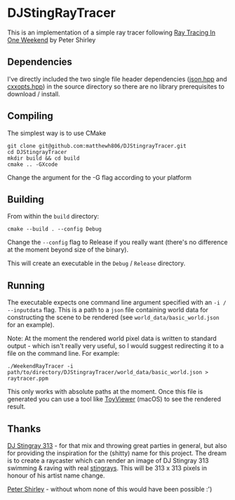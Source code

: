# DJStingRayTracer

This is an implementation of a simple ray tracer following [Ray Tracing In One Weekend](https://raytracing.github.io/) by Peter Shirley

## Dependencies

I've directly included the two single file header dependencies ([json.hpp](https://github.com/nlohmann/json) and [cxxopts.hpp](https://github.com/jarro2783/cxxopts)) in the source directory so there are no library prerequisites to download / install.

## Compiling 

The simplest way is to use CMake

```
git clone git@github.com:matthewh806/DJStingrayTracer.git
cd DJStingrayTracer
mkdir build && cd build
cmake .. -GXcode
```

Change the argument for the -G flag according to your platform

## Building
From within the `build` directory:

```
cmake --build . --config Debug
```

Change the `--config` flag to Release if you really want (there's no difference at the moment beyond size of the binary).

This will create an executable in the `Debug` / `Release` directory. 

## Running

The executable expects one command line argument specified with an `-i / --inputdata` flag. This is a path to a `json` file containing world data for constructing the scene to be rendered (see `world_data/basic_world.json` for an example). 

Note: At the moment the rendered world pixel data is written to standard output - which isn't really very useful, so I would suggest redirecting it to a file on the command line. For example:

```
./WeekendRayTracer -i path/to/directory/DJStingrayTracer/world_data/basic_world.json > raytracer.ppm
```

This only works with absolute paths at the moment. Once this file is generated you can use a tool like [ToyViewer](https://apps.apple.com/us/app/toyviewer/id414298354?mt=12) (macOS) to see the rendered result. 

## Thanks

[DJ Stingray 313](https://www.youtube.com/watch?v=qmjniDKIA1Q) - for that mix and throwing great parties in general, but also for providing the inspiration for the (shitty) name for this project. The dream is to create a raycaster which can render an image of DJ Stingray 313 swimming & raving with real [stingrays](https://www.americanoceans.org/wp-content/uploads/2021/03/Stingray-anatomy.jpg). This will be 313 x 313 pixels in honour of his artist name change. 

[Peter Shirley](https://www.petershirley.com/) - without whom none of this would have been possible :') 